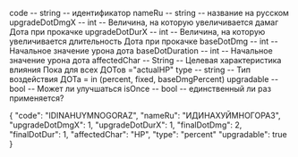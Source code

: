 сode -- string -- идентификатор
nameRu -- string -- название на русском
upgradeDotDmgX -- int -- Величина, на которую увеличивается дамаг Дота при прокачке
upgradeDotDurX -- int -- Величина, на которую увеличивается длительность Дота при прокачке
baseDotDmg -- int -- Начальное значение урона дота
baseDotDuration -- int -- Начальное значение урона дота
affectedChar -- String -- Целевая характеристика влияния Пока для всех ДОТов ="actualHP"
type -- string -- Тип воздействия ДОТа = in (percent, fixed, baseDmgPercent)
upgradable -- bool -- Может ли улучшаться
isOnce -- bool -- единственный ли раз применяется?

{
"code": "IDINAHUYMNOGORAZ",
"nameRu": "ИДИНАХУЙМНОГОРАЗ",
"upgradeDotDmgX": 1,
"upgradeDotDurX": 1,
"finalDotDmg": 2,
"finalDotDur": 1,
"affectedChar": "HP",
"type": "percent"
"upgradable": true
}

